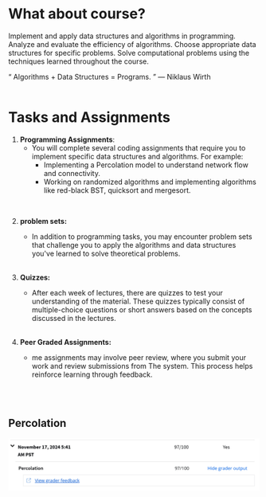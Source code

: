 # What about course?
Implement and apply data structures and algorithms in programming.
Analyze and evaluate the efficiency of algorithms.
Choose appropriate data structures for specific problems.
Solve computational problems using the techniques learned throughout the course.

“ Algorithms + Data Structures = Programs. ” — Niklaus Wirth
<br/><br/>

# Tasks and Assignments
1. **Programming Assignments**:
    * You will complete several coding assignments that require you to implement specific data structures and  algorithms. For example:
        * Implementing a Percolation model to understand network flow and connectivity.
        * Working on randomized algorithms and implementing algorithms like red-black BST, quicksort and mergesort.
<br/>

2. **problem sets:**
    * In addition to programming tasks, you may encounter problem sets that challenge you to apply the algorithms and data structures you've learned to solve theoretical problems.
<br/><br/>

3. **Quizzes:**
    * After each week of lectures, there are quizzes to test your understanding of the material. These quizzes typically consist of multiple-choice questions or short answers based on the concepts discussed in the lectures.
 <br/><br/> 

 4. **Peer Graded Assignments:**
     * me assignments may involve peer review, where you submit your work and review submissions from The system. This process helps reinforce learning through feedback.          
    
<br/><br/>

## Percolation
![Percolation](./Grades/Module2/Programming%20Assignment/percolation.png)

        
    
